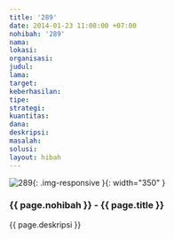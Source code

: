 ```yaml
---
title: '289'
date: 2014-01-23 11:08:00 +07:00
nohibah: '289'
nama: 
lokasi: 
organisasi: 
judul: 
lama: 
target: 
keberhasilan: 
tipe: 
strategi: 
kuantitas: 
dana: 
deskripsi: 
masalah: 
solusi: 
layout: hibah
---
```


![289](/static/img/hibahcms/289.png){: .img-responsive }{: width="350" }

### {{ page.nohibah }} - {{ page.title }}

{{ page.deskripsi }}
